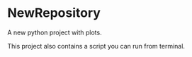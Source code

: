 # NewRepository
A new python project with plots.

This project also contains a script you can run from terminal.